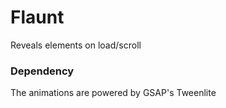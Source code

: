 # Flaunt

Reveals elements on load/scroll

### Dependency

The animations are powered by GSAP's Tweenlite
